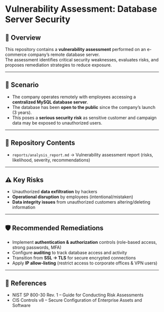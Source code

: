 # Vulnerability Assessment: Database Server Security

## 📌 Overview
This repository contains a **vulnerability assessment** performed on an e-commerce company’s remote database server.  
The assessment identifies critical security weaknesses, evaluates risks, and proposes remediation strategies to reduce exposure.  

---

## 🏢 Scenario
- The company operates remotely with employees accessing a **centralized MySQL database server**.  
- The database has been **open to the public** since the company’s launch (3 years).  
- This poses a **serious security risk** as sensitive customer and campaign data may be exposed to unauthorized users.  

---

## 📂 Repository Contents
- `reports/analysis_report.md` → Vulnerability assessment report (risks, likelihood, severity, recommendations)  

---

## ⚠️ Key Risks
- Unauthorized **data exfiltration** by hackers  
- **Operational disruption** by employees (intentional/mistaken)  
- **Data integrity issues** from unauthorized customers altering/deleting information  

---

## 🛡️ Recommended Remediations
- Implement **authentication & authorization** controls (role-based access, strong passwords, MFA)  
- Configure **auditing** to track database access and activity  
- Transition from **SSL → TLS** for secure encrypted connections  
- Apply **IP allow-listing** (restrict access to corporate offices & VPN users)  

---

## 📖 References
- NIST SP 800-30 Rev. 1 – Guide for Conducting Risk Assessments  
- CIS Controls v8 – Secure Configuration of Enterprise Assets and Software  
